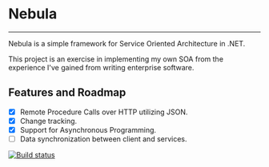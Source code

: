 # Nebula
- - -
Nebula is a simple framework for Service Oriented Architecture in .NET.

This project is an exercise in implementing my own SOA from the experience I've gained from writing enterprise software.

## Features and Roadmap
- [x] Remote Procedure Calls over HTTP utilizing JSON.
- [x] Change tracking.
- [x] Support for Asynchronous Programming.
- [ ] Data synchronization between client and services.

[![Build status](https://ci.appveyor.com/api/projects/status/s98el7ttk7isnays/branch/master?svg=true)](https://ci.appveyor.com/project/inkadnb/nebula/branch/master)
